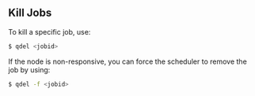 ## Kill Jobs

To kill a specific job, use:

```sh
$ qdel <jobid>
```

If the node is non-responsive, you can force the scheduler to remove the job by using:

```sh
$ qdel -f <jobid>
```
